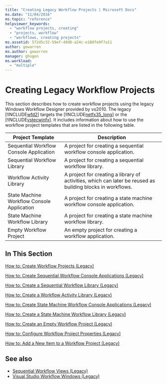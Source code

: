 ```yaml
---
title: "Creating Legacy Workflow Projects | Microsoft Docs"
ms.date: "11/04/2016"
ms.topic: "reference"
helpviewer_keywords: 
  - "workflow projects, creating"
  - "projects, workflow"
  - "workflows, creating projects"
ms.assetid: 572d5c32-59ef-49d8-a24c-e180fe9f7a11
author: gewarren
ms.author: gewarren
manager: ghogen
ms.workload: 
  - "multiple"
---
```

# Creating Legacy Workflow Projects
This section describes how to create workflow projects using the legacy Windows Workflow Designer provided by vs2010. The legacy [!INCLUDE[wfd2](../workflow-designer/includes/wfd2_md.md)] targets the [!INCLUDE[netfx35_long](../workflow-designer/includes/netfx35_long_md.md)] or the [!INCLUDE[vstecwinfx](../workflow-designer/includes/vstecwinfx_md.md)]. It includes information about how to use the workflow project templates that are listed in the following table.

|Project Template|Description|
|----------------------|-----------------|
|Sequential Workflow Console Application|A project for creating a sequential workflow console application.|
|Sequential Workflow Library|A project for creating a sequential workflow library.|
|Workflow Activity Library|A project for creating a library of activities, which can later be reused as building blocks in workflows.|
|State Machine Workflow Console Application|A project for creating a state machine workflow console application.|
|State Machine Workflow Library|A project for creating a state machine workflow library.|
|Empty Workflow Project|An empty project for creating a workflow application.|

## In This Section
 [How to: Create Workflow Projects (Legacy)](../workflow-designer/how-to-create-workflow-projects-legacy.md)

 [How to: Create Sequential Workflow Console Applications (Legacy)](../workflow-designer/how-to-create-sequential-workflow-console-applications-legacy.md)

 [How to: Create a Sequential Workflow Library (Legacy)](../workflow-designer/how-to-create-a-sequential-workflow-library-legacy.md)

 [How to: Create a Workflow Activity Library (Legacy)](../workflow-designer/how-to-create-a-workflow-activity-library-legacy.md)

 [How to: Create State Machine Workflow Console Applications (Legacy)](../workflow-designer/how-to-create-state-machine-workflow-console-applications-legacy.md)

 [How to: Create a State Machine Workflow Library (Legacy)](../workflow-designer/how-to-create-a-state-machine-workflow-library-legacy.md)

 [How to: Create an Empty Workflow Project (Legacy)](../workflow-designer/how-to-create-an-empty-workflow-project-legacy.md)

 [How to: Configure Workflow Project Properties (Legacy)](../workflow-designer/how-to-configure-workflow-project-properties-legacy.md)

 [How to: Add a New Item to a Workflow Project (Legacy)](../workflow-designer/how-to-add-a-new-item-to-a-workflow-project-legacy.md)

## See also

- [Sequential Workflow Views (Legacy)](../workflow-designer/sequential-workflow-views-legacy.md)
- [Visual Studio Workflow Windows (Legacy)](../workflow-designer/visual-studio-workflow-windows-legacy.md)